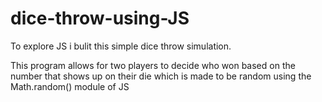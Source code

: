 # dice-throw-using-JS
To explore JS i bulit this simple dice throw simulation.

This program allows for two players to decide who won based on the number that shows up on their die which is made to be random using the Math.random() module of JS
